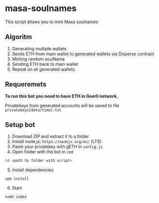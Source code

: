 # masa-soulnames

This script allows you to mint Masa soulnames

## Algoritm
1) Generating multiple wallets
2) Sends ETH from main wallet to generated wallets via Disperse contract
3) Minting random soulName
4) Sending ETH back to main wallet
5) Repeat on all generated wallets


## Requeremets
<b>To run this bot you need to have ETH in Goerli network.</b>

Privatekeys from generated accounts will be saved to file `privatekeys{date/time}.txt`

## Setup bot
1) Download ZIP and extract it to a folder
2) Install node.js: `https://nodejs.org/en/` (LTS)
3) Paste your privatekey with gETH in `config.js`
4) Open folder with the bot in `cmd`
```bash
cd <path to folder with script>
```
5) Install dependencies
```bash
npm install
```
6) Start
```bash
node index
```
